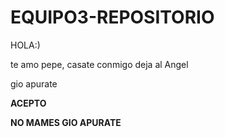 # EQUIPO3-REPOSITORIO
HOLA:)

te amo pepe, casate conmigo deja al Angel

gio apurate

**ACEPTO**

**NO MAMES GIO APURATE**